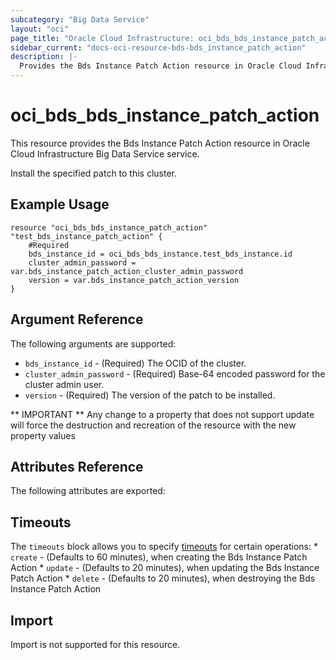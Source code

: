 ```yaml
---
subcategory: "Big Data Service"
layout: "oci"
page_title: "Oracle Cloud Infrastructure: oci_bds_bds_instance_patch_action"
sidebar_current: "docs-oci-resource-bds-bds_instance_patch_action"
description: |-
  Provides the Bds Instance Patch Action resource in Oracle Cloud Infrastructure Big Data Service service
---
```


# oci_bds_bds_instance_patch_action
This resource provides the Bds Instance Patch Action resource in Oracle Cloud Infrastructure Big Data Service service.

Install the specified patch to this cluster.


## Example Usage

```hcl
resource "oci_bds_bds_instance_patch_action" "test_bds_instance_patch_action" {
	#Required
	bds_instance_id = oci_bds_bds_instance.test_bds_instance.id
	cluster_admin_password = var.bds_instance_patch_action_cluster_admin_password
	version = var.bds_instance_patch_action_version
}
```

## Argument Reference

The following arguments are supported:

* `bds_instance_id` - (Required) The OCID of the cluster.
* `cluster_admin_password` - (Required) Base-64 encoded password for the cluster admin user.
* `version` - (Required) The version of the patch to be installed.


** IMPORTANT **
Any change to a property that does not support update will force the destruction and recreation of the resource with the new property values

## Attributes Reference

The following attributes are exported:


## Timeouts

The `timeouts` block allows you to specify [timeouts](https://registry.terraform.io/providers/oracle/oci/latest/docs/guides/changing_timeouts) for certain operations:
	* `create` - (Defaults to 60 minutes), when creating the Bds Instance Patch Action
	* `update` - (Defaults to 20 minutes), when updating the Bds Instance Patch Action
	* `delete` - (Defaults to 20 minutes), when destroying the Bds Instance Patch Action


## Import

Import is not supported for this resource.

